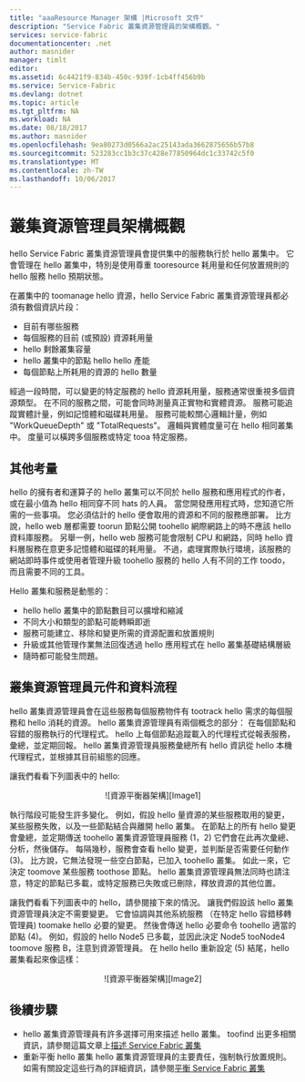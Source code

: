 ```yaml
---
title: "aaaResource Manager 架構 |Microsoft 文件"
description: "Service Fabric 叢集資源管理員的架構概觀。"
services: service-fabric
documentationcenter: .net
author: masnider
manager: timlt
editor: 
ms.assetid: 6c4421f9-834b-450c-939f-1cb4ff456b9b
ms.service: Service-Fabric
ms.devlang: dotnet
ms.topic: article
ms.tgt_pltfrm: NA
ms.workload: NA
ms.date: 08/18/2017
ms.author: masnider
ms.openlocfilehash: 9ea80273d0566a2ac25143ada3662875656b57b8
ms.sourcegitcommit: 523283cc1b3c37c428e77850964dc1c33742c5f0
ms.translationtype: MT
ms.contentlocale: zh-TW
ms.lasthandoff: 10/06/2017
---
```

# <a name="cluster-resource-manager-architecture-overview"></a>叢集資源管理員架構概觀
hello Service Fabric 叢集資源管理員會提供集中的服務執行於 hello 叢集中。 它會管理在 hello 叢集中，特別是使用尊重 tooresource 耗用量和任何放置規則的 hello 服務 hello 預期狀態。 

在叢集中的 toomanage hello 資源，hello Service Fabric 叢集資源管理員都必須有數個資訊片段：

- 目前有哪些服務
- 每個服務的目前 (或預設) 資源耗用量 
- hello 剩餘叢集容量 
- hello 叢集中的節點 hello hello 產能 
- 每個節點上所耗用的資源的 hello 數量

經過一段時間，可以變更的特定服務的 hello 資源耗用量，服務通常很重視多個資源類型。 在不同的服務之間，可能會同時測量真正實物和實體資源。 服務可能追蹤實體計量，例如記憶體和磁碟耗用量。 服務可能較關心邏輯計量，例如 "WorkQueueDepth" 或 "TotalRequests"。 邏輯與實體度量可在 hello 相同叢集中。 度量可以橫跨多個服務或特定 tooa 特定服務。

## <a name="other-considerations"></a>其他考量
hello 的擁有者和運算子的 hello 叢集可以不同於 hello 服務和應用程式的作者，或在最小值為 hello 相同穿不同 hats 的人員。 當您開發應用程式時，您知道它所需的一些事項。 您必須估計的 hello 便會取用的資源和不同的服務應部署。 比方說，hello web 層都需要 toorun 節點公開 toohello 網際網路上的時不應該 hello 資料庫服務。 另舉一例，hello web 服務可能會限制 CPU 和網路，同時 hello 資料層服務在意更多記憶體和磁碟的耗用量。 不過，處理實際執行環境，該服務的網站即時事件或使用者管理升級 toohello 服務的 hello 人有不同的工作 toodo，而且需要不同的工具。 

Hello 叢集和服務是動態的：

- hello hello 叢集中的節點數目可以擴增和縮減
- 不同大小和類型的節點可能轉瞬即逝
- 服務可能建立、移除和變更所需的資源配置和放置規則
- 升級或其他管理作業無法回復透過 hello 應用程式在 hello 叢集基礎結構層級
- 隨時都可能發生問題。

## <a name="cluster-resource-manager-components-and-data-flow"></a>叢集資源管理員元件和資料流程
hello 叢集資源管理員會在這些服務每個服務物件有 tootrack hello 需求的每個服務和 hello 消耗的資源。 hello 叢集資源管理員有兩個概念的部分： 在每個節點和容錯的服務執行的代理程式。 hello 上每個節點追蹤載入的代理程式從報表服務，彙總，並定期回報。 hello 叢集資源管理員服務彙總所有 hello 資訊從 hello 本機代理程式，並根據其目前組態的回應。

讓我們看看下列圖表中的 hello:

<center>
![資源平衡器架構][Image1]
</center>

執行階段可能發生許多變化。 例如，假設 hello 量資源的某些服務取用的變更，某些服務失敗，以及一些節點結合與離開 hello 叢集。 在節點上的所有 hello 變更會彙總，並定期傳送 toohello 叢集資源管理員服務 (1，2) 它們會在此再次彙總、 分析，然後儲存。 每隔幾秒，服務會查看 hello 變更，並判斷是否需要任何動作 (3)。 比方說，它無法發現一些空白節點，已加入 toohello 叢集。 如此一來，它決定 toomove 某些服務 toothose 節點。 hello 叢集資源管理員無法同時也請注意，特定的節點已多載，或特定服務已失敗或已刪除，釋放資源的其他位置。

讓我們看看下列圖表中的 hello，請參閱接下來的情況。 讓我們假設該 hello 叢集資源管理員決定不需要變更。 它會協調與其他系統服務 （在特定 hello 容錯移轉管理員) toomake hello 必要的變更。 然後會傳送 hello 必要命令 toohello 適當的節點 (4)。 例如，假設的 hello Node5 已多載，並因此決定 Node5 tooNode4 toomove 服務 B，注意到資源管理員。 在 hello hello 重新設定 (5) 結尾，hello 叢集看起來像這樣：

<center>
![資源平衡器架構][Image2]
</center>

## <a name="next-steps"></a>後續步驟
- hello 叢集資源管理員有許多選擇可用來描述 hello 叢集。 toofind 出更多相關資訊，請參閱這篇文章上[描述 Service Fabric 叢集](./service-fabric-cluster-resource-manager-cluster-description.md)
- 重新平衡 hello 叢集 hello 叢集資源管理員的主要責任，強制執行放置規則。 如需有關設定這些行為的詳細資訊，請參閱[平衡 Service Fabric 叢集](./service-fabric-cluster-resource-manager-balancing.md)

[Image1]:./media/service-fabric-cluster-resource-manager-architecture/Service-Fabric-Resource-Manager-Architecture-Activity-1.png
[Image2]:./media/service-fabric-cluster-resource-manager-architecture/Service-Fabric-Resource-Manager-Architecture-Activity-2.png
